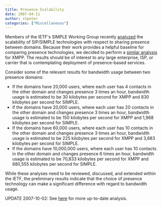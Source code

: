 ```yaml
---
title: Presence Scalability
date: 2007-04-11
author: stpeter
categories: ["Miscellaneous"]
---
```


Members of the IETF's SIMPLE Working Group recently [analyzed](http://www.ietf.org/internet-drafts/draft-ietf-simple-interdomain-scaling-analysis-00.txt) the scalability of SIP/SIMPLE technologies with respect to sharing presence between domains. Because their work provides a helpful baseline for comparing presence technologies, we decided to perform a [similar analysis](https://xmpp.org/internet-drafts/draft-saintandre-xmpp-presence-analysis-00.html) for XMPP. The results should be of interest to any large enterprise, ISP, or carrier that is contemplating deployment of presence-based services.

Consider some of the relevant results for bandwidth usage between two presence domains:

-   If the domains have 20,000 users, where each user has 4 contacts in the other domain and changes presence 3 times an hour, bandwidth usage is estimated to be 30 kilobytes per second for XMPP and 830 kilobytes per second for SIMPLE.
-   If the domains have 20,000 users, where each user has 20 contacts in the other domain and changes presence 3 times an hour, bandwidth usage is estimated to be 150 kilobytes per second for XMPP and 1,968 kilobytes per second for SIMPLE.
-   If the domains have 60,000 users, where each user has 10 contacts in the other domain and changes presence 3 times an hour, bandwidth usage is estimated to be 225 kilobytes per second for XMPP and 3,683 kilobytes per second for SIMPLE.
-   If the domains have 10,000,000 users, where each user has 10 contacts in the other domain and changes presence 6 times an hour, bandwidth usage is estimated to be 70,833 kilobytes per second for XMPP and 880,555 kilobytes per second for SIMPLE.

While these analyses need to be reviewed, discussed, and extended within the IETF, the preliminary results indicate that the choice of presence technology can make a significant difference with regard to bandwidth usage.

UPDATE 2007-10-02: See [here](https://stpeter.im/?p=2051) for more up-to-date analysis.
